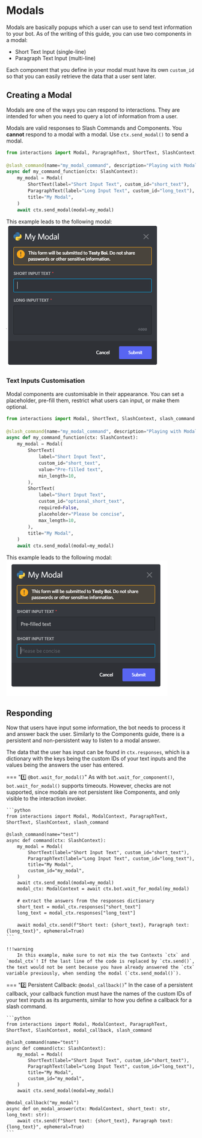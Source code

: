 # Modals

Modals are basically popups which a user can use to send text information to your bot. As of the writing of this guide, you can use two components in a modal:

- Short Text Input (single-line)
- Paragraph Text Input (multi-line)

Each component that you define in your modal must have its own `custom_id` so that you can easily retrieve the data that a user sent later.


## Creating a Modal

Modals are one of the ways you can respond to interactions. They are intended for when you need to query a lot of information from a user.

Modals are valid responses to Slash Commands and Components.
You **cannot** respond to a modal with a modal.
Use `ctx.send_modal()` to send a modal.

```python
from interactions import Modal, ParagraphText, ShortText, SlashContext, slash_command

@slash_command(name="my_modal_command", description="Playing with Modals")
async def my_command_function(ctx: SlashContext):
    my_modal = Modal(
        ShortText(label="Short Input Text", custom_id="short_text"),
        ParagraphText(label="Long Input Text", custom_id="long_text"),
        title="My Modal",
    )
    await ctx.send_modal(modal=my_modal)
```

This example leads to the following modal:
    <br>![example_modal.png](../images/Modals/modal_example.png "The Add bot button and text")

### Text Inputs Customisation

Modal components are customisable in their appearance. You can set a placeholder, pre-fill them, restrict what users can input, or make them optional.

```python
from interactions import Modal, ShortText, SlashContext, slash_command

@slash_command(name="my_modal_command", description="Playing with Modals")
async def my_command_function(ctx: SlashContext):
    my_modal = Modal(
        ShortText(
            label="Short Input Text",
            custom_id="short_text",
            value="Pre-filled text",
            min_length=10,
        ),
        ShortText(
            label="Short Input Text",
            custom_id="optional_short_text",
            required=False,
            placeholder="Please be concise",
            max_length=10,
        ),
        title="My Modal",
    )
    await ctx.send_modal(modal=my_modal)
```

This example leads to the following modal:
    <br>![example_modal.png](../images/Modals/modal_example_customisiblity.png "The Add bot button and text")

## Responding

Now that users have input some information, the bot needs to process it and answer back the user. Similarly to the Components guide, there is a persistent and non-persistent way to listen to a modal answer.

The data that the user has input can be found in `ctx.responses`, which is a dictionary with the keys being the custom IDs of your text inputs and the values being the answers the user has entered.

=== ":one: `@bot.wait_for_modal()`"
    As with `bot.wait_for_component()`, `bot.wait_for_modal()` supports timeouts. However, checks are not supported, since modals are not persistent like Components, and only visible to the interaction invoker.

    ```python
    from interactions import Modal, ModalContext, ParagraphText, ShortText, SlashContext, slash_command

    @slash_command(name="test")
    async def command(ctx: SlashContext):
        my_modal = Modal(
            ShortText(label="Short Input Text", custom_id="short_text"),
            ParagraphText(label="Long Input Text", custom_id="long_text"),
            title="My Modal",
            custom_id="my_modal",
        )
        await ctx.send_modal(modal=my_modal)
        modal_ctx: ModalContext = await ctx.bot.wait_for_modal(my_modal)

        # extract the answers from the responses dictionary
        short_text = modal_ctx.responses["short_text"]
        long_text = modal_ctx.responses["long_text"]

        await modal_ctx.send(f"Short text: {short_text}, Paragraph text: {long_text}", ephemeral=True)
    ```

    !!!warning
        In this example, make sure to not mix the two Contexts `ctx` and `modal_ctx`! If the last line of the code is replaced by `ctx.send()`, the text would not be sent because you have already answered the `ctx` variable previously, when sending the modal (`ctx.send_modal()`).

=== ":two: Persistent Callback: `@modal_callback()`"
    In the case of a persistent callback, your callback function must have the names of the custom IDs of your text inputs as its arguments, similar to how you define a callback for a slash command.

    ```python
    from interactions import Modal, ModalContext, ParagraphText, ShortText, SlashContext, modal_callback, slash_command

    @slash_command(name="test")
    async def command(ctx: SlashContext):
        my_modal = Modal(
            ShortText(label="Short Input Text", custom_id="short_text"),
            ParagraphText(label="Long Input Text", custom_id="long_text"),
            title="My Modal",
            custom_id="my_modal",
        )
        await ctx.send_modal(modal=my_modal)

    @modal_callback("my_modal")
    async def on_modal_answer(ctx: ModalContext, short_text: str, long_text: str):
        await ctx.send(f"Short text: {short_text}, Paragraph text: {long_text}", ephemeral=True)
    ```
